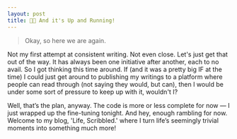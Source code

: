 ```yaml
---
layout: post
title: 🙌🏻 And it's Up and Running!
---
```


> <span class="quote"> Okay, so here we are again. </span>

Not my first attempt at consistent writing. Not even close. Let's just get that out of the way. It has always been one initiative after another, each to no avail. So I got thinking this time around. If (and it was a pretty big IF at the time) I could just get around to publishing my writings to a platform where people can read through (not saying they would, but can), then I would be under some sort of pressure to keep up with it, wouldn't I?

Well, that’s the plan, anyway. The code is more or less complete for now — I just wrapped up the fine-tuning tonight. And hey, enough rambling for now. Welcome to my blog, 'Life, Scribbled.' where I turn life’s seemingly trivial moments into something much more!
